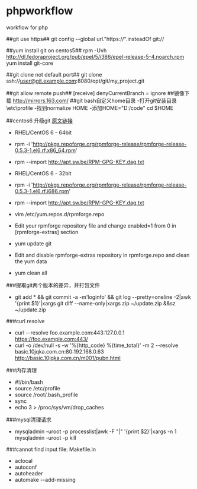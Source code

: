 phpworkflow
===========

workflow for php

##git use https##
git config --global url."https://".insteadOf git://

##yum install git on centos5##
rpm -Uvh http://dl.fedoraproject.org/pub/epel/5/i386/epel-release-5-4.noarch.rpm
yum install git-core

##git clone not default port##
git clone ssh://user@git.example.com:8080/opt/git/my_project.git

##git allow remote push##
    [receive]
        denyCurrentBranch = ignore
##镜像下载
    http://mirrors.163.com/
##git bash自定义home目录
    -打开git安装目录\etc\profile
    -找到normalize HOME
    -添加HOME="D:/code"  cd $HOME

##centos6 升级git
    [原文链接](http://tecadmin.net/how-to-upgrade-git-version-1-7-10-on-centos-6/)
 * RHEL/CentOS 6 - 64bit
 * rpm -i 'http://pkgs.repoforge.org/rpmforge-release/rpmforge-release-0.5.3-1.el6.rf.x86_64.rpm'
 * rpm --import http://apt.sw.be/RPM-GPG-KEY.dag.txt

 * RHEL/CentOS 6 - 32bit
 * rpm -i 'http://pkgs.repoforge.org/rpmforge-release/rpmforge-release-0.5.3-1.el6.rf.i686.rpm'
 * rpm --import http://apt.sw.be/RPM-GPG-KEY.dag.txt


 * vim /etc/yum.repos.d/rpmforge.repo
 * Edit your rpmforge repository file and change enabled=1 from 0 in [rpmforge-extras] section

 * yum update git
 * Edit and disable rpmforge-extras repository in rpmforge.repo and clean the yum data
 * yum clean all

###提取git两个版本的差异，并打包文件
 * git add * && git commit -a -m'loginfo' && git log --pretty=oneline -2|awk '{print $1}'|xargs git diff --name-only|xargs zip ~/update.zip &&sz ~/update.zip
 
###curl resolve
 * curl --resolve foo.example.com:443:127.0.0.1 https://foo.example.com:443/
 * curl -o /dev/null -s -w '%{http_code} %{time_total}' -m 2 --resolve basic.10jqka.com.cn:80:192.168.0.63 http://basic.10jqka.com.cn/m001/pubn.html

###内存清理
 * #!/bin/bash
 * source /etc/profile
 * source /root/.bash_profile
 * sync
 * echo 3 > /proc/sys/vm/drop_caches
 
###mysql清理请求
 * mysqladmin -uroot -p processlist|awk -F "|" '{print $2}'|xargs -n 1 mysqladmin -uroot -p kill

###cannot find input file: Makefile.in
 * aclocal
 * autoconf
 * autoheader
 * automake --add-missing
